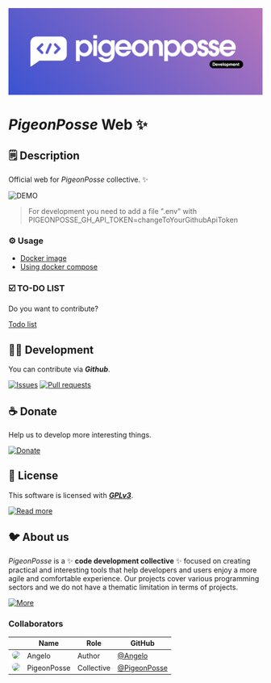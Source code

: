 <!-- PIGEONPOSSE START MARK -->
<!-- 

██████╗ ██╗ ██████╗ ███████╗ ██████╗ ███╗   ██╗
██╔══██╗██║██╔════╝ ██╔════╝██╔═══██╗████╗  ██║
██████╔╝██║██║  ███╗█████╗  ██║   ██║██╔██╗ ██║ 
██╔═══╝ ██║██║   ██║██╔══╝  ██║   ██║██║╚██╗██║ 
██║     ██║╚██████╔╝███████╗╚██████╔╝██║ ╚████║ 
╚═╝     ╚═╝ ╚═════╝ ╚══════╝ ╚═════╝ ╚═╝  ╚═══╝ 
                                                
██████╗  ██████╗ ███████╗███████╗███████╗       
██╔══██╗██╔═══██╗██╔════╝██╔════╝██╔════╝       
██████╔╝██║   ██║███████╗███████╗█████╗         
██╔═══╝ ██║   ██║╚════██║╚════██║██╔══╝         
██║     ╚██████╔╝███████║███████║███████╗       
╚═╝      ╚═════╝ ╚══════╝╚══════╝╚══════╝       
                                                                                                                                                
█████╗█████╗█████╗█████╗█████╗█████╗█████╗█████╗
╚════╝╚════╝╚════╝╚════╝╚════╝╚════╝╚════╝╚════╝ 

██╗    ██╗███████╗██████╗                       
██║    ██║██╔════╝██╔══██╗                      
██║ █╗ ██║█████╗  ██████╔╝                      
██║███╗██║██╔══╝  ██╔══██╗                      
╚███╔███╔╝███████╗██████╔╝                      
 ╚══╝╚══╝ ╚══════╝╚═════╝                       
                                                
VERSION: 0.0.19 
AUTHOR: Angelo (https://github.com/angelespejo)
REPOSITORY: https://github.com/pigeonposse/pigeon-web

DEVELOPED BY PIGEONPOSSE 🐦🌈

-->
<!-- PIGEONPOSSE END MARK -->

![HEADER](docs/banner.png)


# _PigeonPosse_ Web ✨


## 🗒 Description

Official web for _PigeonPosse_ collective. ✨

![DEMO](docs/demo.gif)

<!-- PIGEONPOSSE START USAGE -->

> For development you need to add a file ".env" with PIGEONPOSSE_GH_API_TOKEN=changeToYourGithubApiToken

### ⚙️ Usage

- [Docker image](https://hub.docker.com/r/pigeonposse/pigeon-web)
- [Using docker compose](/docker-compose.yml)


<!-- PIGEONPOSSE END USAGE -->

### ☑️ TO-DO LIST

Do you want to contribute?

[Todo list](/TODO.md)


<!-- PIGEONPOSSE START ORG -->

## 👨‍💻 Development

You can contribute via **_Github_**.

[![Issues](https://img.shields.io/badge/Issues-grey?style=flat-square)](https://github.com/pigeonposse/pigeon-web/issues)
[![Pull requests](https://img.shields.io/badge/Pulls-grey?style=flat-square)](https://github.com/pigeonposse/pigeon-web/pulls)

## ☕ Donate

Help us to develop more interesting things.

[![Donate](https://img.shields.io/badge/Donate-grey?style=flat-square)](https://pigeonposse.com/?popup=donate) 


## 📜 License

This software is licensed with ***[GPLv3](/LICENSE)***.

[![Read more](https://img.shields.io/badge/Read-more-grey?style=flat-square)](/LICENSE)

## 🐦 About us

_PigeonPosse_ is a ✨ **code development collective** ✨ focused on creating practical and interesting tools that help developers and users enjoy a more agile and comfortable experience. Our projects cover various programming sectors and we do not have a thematic limitation in terms of projects.

[![More](https://img.shields.io/badge/Read-more-grey?style=flat-square)](https://github.com/PigeonPosse/PigeonPosse)

### Collaborators

|                                                                                    | Name        | Role         | GitHub                                         |
| ---------------------------------------------------------------------------------- | ----------- | ------------ | ---------------------------------------------- |
| <img src="https://github.com/angelespejo.png?size=72" style="border-radius:100%"/> | Angelo |   Author   | [@Angelo](https://github.com/angelespejo) |
| <img src="https://github.com/PigeonPosse.png?size=72" style="border-radius:100%"/> | PigeonPosse | Collective	  | [@PigeonPosse](https://github.com/PigeonPosse) |


<br> 

<!-- PIGEONPOSSE END ORG -->